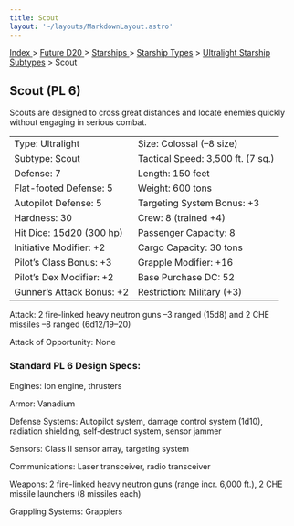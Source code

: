 ```yaml
---
title: Scout
layout: '~/layouts/MarkdownLayout.astro'
---
```


[ Index ](/) > [ Future D20 ](/future.d20.srd) > [ Starships ](/future.d20.srd/starships) > [ Starship Types](/future.d20.srd/starships/starship) > [ Ultralight Starship Subtypes](/future.d20.srd/starships/starship.types/ultralight.starship.subtypes) > Scout

##  Scout (PL 6)

Scouts are designed to cross great distances and locate enemies quickly
without engaging in serious combat.


<table> <tr> <td> Type: Ultralight </td> <td> Size: Colossal (–8 size) </td> </tr> <tr class="shaded"> <td> Subtype: Scout </td> <td> Tactical Speed: 3,500 ft. (7 sq.) </td> </tr> <tr> <td> Defense: 7 </td> <td> Length: 150 feet </td> </tr> <tr class="shaded"> <td> Flat-footed Defense: 5 </td> <td> Weight: 600 tons </td> </tr> <tr> <td> Autopilot Defense: 5 </td> <td> Targeting System Bonus: +3 </td> </tr> <tr class="shaded"> <td> Hardness: 30 </td> <td> Crew: 8 (trained +4) </td> </tr> <tr> <td> Hit Dice: 15d20 (300 hp) </td> <td> Passenger Capacity: 8 </td> </tr> <tr class="shaded"> <td> Initiative Modifier: +2 </td> <td> Cargo Capacity: 30 tons </td> </tr> <tr> <td> Pilot’s Class Bonus: +3 </td> <td> Grapple Modifier: +16 </td> </tr> <tr class="shaded"> <td> Pilot’s Dex Modifier: +2 </td> <td> Base Purchase DC: 52 </td> </tr> <tr> <td> Gunner’s Attack Bonus: +2 </td> <td> Restriction: Military (+3) </td> </tr> </table>



Attack: 2 fire-linked heavy neutron guns –3 ranged (15d8) and 2 CHE missiles
–8 ranged (6d12/19–20)

Attack of Opportunity: None

###  Standard PL 6 Design Specs:

Engines: Ion engine, thrusters

Armor: Vanadium

Defense Systems: Autopilot system, damage control system (1d10), radiation
shielding, self-destruct system, sensor jammer

Sensors: Class II sensor array, targeting system

Communications: Laser transceiver, radio transceiver

Weapons: 2 fire-linked heavy neutron guns (range incr. 6,000 ft.), 2 CHE
missile launchers (8 missiles each)

Grappling Systems: Grapplers

